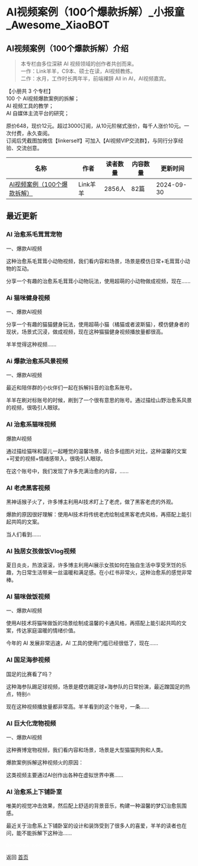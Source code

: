 # AI视频案例（100个爆款拆解）_小报童_Awesome_XiaoBOT

## AI视频案例（100个爆款拆解）介绍
> 本专栏由多位深耕 AI 视频领域的创作者共创而来。    
一作：Link羊羊，C9本、硕士在读，AI视频教练。    
二作：水月，工作时长两年半，前端裸辞 All in AI，AI视频嘉宾。    
    
【小册共 3 个专栏】    
100 个 AI视频爆款案例的拆解；    
AI 视频工具的教学；    
AI 自媒体主流平台的研究；    
    
原价648，现价12元。超过3000订阅，从10元阶梯式涨价，每千人涨价10元。一次付费，永久查阅。    
订阅后凭截图加微信【linkerself】可加入【AI视频VIP交流群】，与同行分享经验、交流创意。  
  


|名称|作者|读者数量|内容数量|更新时间|
|---|---|---|---|---|
|[AI视频案例（100个爆款拆解）](https://xiaobot.net/p/link100?refer=0b133df9-27dc-423b-8101-639049001c13)|Link羊羊|2856人|82篇|2024-09-30|

## 最近更新
### AI 治愈系毛茸茸宠物

一、爆款AI视频

这种治愈系毛茸茸小动物视频，我们看内容和场景，场景是模仿日常+毛茸茸小动物的互动。

分享一个有趣的治愈系毛茸茸小动物玩法，使用超萌的小动物做成视频，现在......

### Ai 猫咪健身视频

一、爆款AI视频

分享一个有趣的猫猫健身玩法，使用超萌小猫（橘猫或者波斯猫），模仿健身者的现状，场景式沉浸，做成视频，现在这种猫猫健身视频播放量都很高。

羊羊觉得这种视频......

### Ai 爆款治愈系风景视频

一、爆款AI视频

最近和陪伴群的小伙伴们一起在拆解抖音的治愈系账号。

羊羊在刷对标账号的时候，刷到了一个很有意思的账号。通过描绘山野治愈系风景的视频，很吸引人眼球。

### AI 治愈系猫咪视频

爆款AI视频

通过描绘猫咪和婴儿一起睡觉的温馨场景，结合多组图片对比，这种温馨的文案+可爱的视频+情绪感带入，很吸引人眼球。

在这个账号中，我们发现了许多充满治愈的内容，......

### AI 老虎黑客视频

黑神话猴子火了，许多博主利用AI技术盯上了老虎，做了黑客老虎的外观。

爆款的原因很好理解：使用AI技术将传统老虎绘制成黑客老虎风格，再搭配上能引起共鸣的文案。

当人们看到......

### AI 独居女孩做饭Vlog视频

夏日炎炎，热浪滚滚，许多博主利用AI展示女孩如何在独自生活中享受烹饪的乐趣，为日常生活带来一丝温暖和满足感。在小红书非常火，这种治愈系的感觉非常棒。

### AI 猫咪做饭视频

一、爆款AI视频

使用AI技术将猫咪做饭的场景绘制成温馨的卡通风格，再搭配上能引起共鸣的文案，传达家庭温暖的情绪价值。

今年的 AI 发展非常迅速，AI 工具的使用门槛已经很低了，现在......

### AI 国足海参视频

国足的比赛看了吗？

这种海参队踢足球视频，场景是模仿踢足球+海参队的日常扮演，最近蹭国足的热点，特别🔥

现在这种视频播放量都非常高。羊羊看到的这个账号，一条......

### AI 巨大化宠物视频

一、爆款AI视频

这种赛博宠物视频，我们看内容和场景，场景是大型猫猫狗狗和人类。

爆款案例拆解这种视频火的原因：

这类视频主要通过AI创作出各种在虚拟世界中赛......

### AI 治愈系上下铺卧室

唯美的视觉冲击效果，然后配上舒适的背景音乐，构建一种温馨的梦幻治愈氛围感。

最近关于治愈系上下铺卧室的设计和装饰受到了很多人的喜爱，羊羊的读者也在问，能不能拆解下这种治......


<a href="https://github.com/Reno9527/awesome-xiaobot" style="color: white; text-decoration: none;">awesome-xiaobot</a>

返回 [首页](../README.md)
